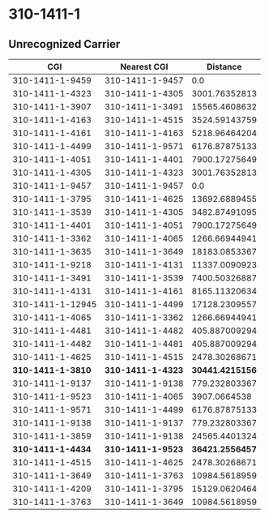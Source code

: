 # 310-1411-1
## Unrecognized Carrier


| CGI | Nearest CGI | Distance |
|-----|-------------|----------|
| 310-1411-1-9459 | 310-1411-1-9457 | 0.0 |
| 310-1411-1-4323 | 310-1411-1-4305 | 3001.76352813 |
| 310-1411-1-3907 | 310-1411-1-3491 | 15565.4608632 |
| 310-1411-1-4163 | 310-1411-1-4515 | 3524.59143759 |
| 310-1411-1-4161 | 310-1411-1-4163 | 5218.96464204 |
| 310-1411-1-4499 | 310-1411-1-9571 | 6176.87875133 |
| 310-1411-1-4051 | 310-1411-1-4401 | 7900.17275649 |
| 310-1411-1-4305 | 310-1411-1-4323 | 3001.76352813 |
| 310-1411-1-9457 | 310-1411-1-9457 | 0.0 |
| 310-1411-1-3795 | 310-1411-1-4625 | 13692.6889455 |
| 310-1411-1-3539 | 310-1411-1-4305 | 3482.87491095 |
| 310-1411-1-4401 | 310-1411-1-4051 | 7900.17275649 |
| 310-1411-1-3362 | 310-1411-1-4065 | 1266.66944941 |
| 310-1411-1-3635 | 310-1411-1-3649 | 18183.0853367 |
| 310-1411-1-9218 | 310-1411-1-4131 | 11337.0090923 |
| 310-1411-1-3491 | 310-1411-1-3539 | 7400.50326887 |
| 310-1411-1-4131 | 310-1411-1-4161 | 8165.11320634 |
| 310-1411-1-12945 | 310-1411-1-4499 | 17128.2309557 |
| 310-1411-1-4065 | 310-1411-1-3362 | 1266.66944941 |
| 310-1411-1-4481 | 310-1411-1-4482 | 405.887009294 |
| 310-1411-1-4482 | 310-1411-1-4481 | 405.887009294 |
| 310-1411-1-4625 | 310-1411-1-4515 | 2478.30268671 |
| **310-1411-1-3810** | **310-1411-1-4323** | **30441.4215156** |
| 310-1411-1-9137 | 310-1411-1-9138 | 779.232803367 |
| 310-1411-1-9523 | 310-1411-1-4065 | 3907.0664538 |
| 310-1411-1-9571 | 310-1411-1-4499 | 6176.87875133 |
| 310-1411-1-9138 | 310-1411-1-9137 | 779.232803367 |
| 310-1411-1-3859 | 310-1411-1-9138 | 24565.4401324 |
| **310-1411-1-4434** | **310-1411-1-9523** | **36421.2556457** |
| 310-1411-1-4515 | 310-1411-1-4625 | 2478.30268671 |
| 310-1411-1-3649 | 310-1411-1-3763 | 10984.5618959 |
| 310-1411-1-4209 | 310-1411-1-3795 | 15129.0620464 |
| 310-1411-1-3763 | 310-1411-1-3649 | 10984.5618959 |
